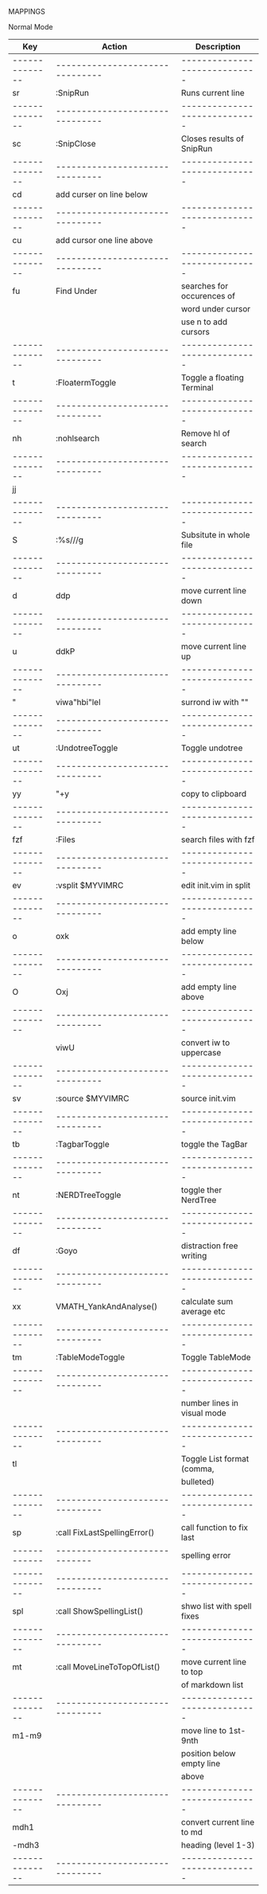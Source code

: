 MAPPINGS

Normal Mode

| Key          | Action                        | Description                 |
|--------------|-------------------------------|-----------------------------|
|--------------|-------------------------------|-----------------------------|
| <leader>sr   | :SnipRun                      | Runs current line           |
|--------------|-------------------------------|-----------------------------|
| <leader>sc   | :SnipClose                    | Closes results of SnipRun   |
|--------------|-------------------------------|-----------------------------|
| <leader>cd   | add curser on line below      |                             |
|--------------|-------------------------------|-----------------------------|
| <leader>cu   | add cursor one line above     |                             |
|--------------|-------------------------------|-----------------------------|
| <leader>fu   | Find Under                    | searches for occurences of  |
|              |                               | word under cursor           |
|              |                               | use n to add cursors        |
|--------------|-------------------------------|-----------------------------|
| <leader>t    | :FloatermToggle               | Toggle a floating Terminal  |
|--------------|-------------------------------|-----------------------------|
| nh           | :nohlsearch<CR>               | Remove hl of search         |
|--------------|-------------------------------|-----------------------------|
| jj           | <ESC>                         |                             |
|--------------|-------------------------------|-----------------------------|
| S            | :%s///g<LEFT><LEFT><LEFT>     | Subsitute in whole file     |
|--------------|-------------------------------|-----------------------------|
| <leader>d    | ddp                           | move current line down      |
|--------------|-------------------------------|-----------------------------|
| <leader>u    | ddkP                          | move current line up        |
|--------------|-------------------------------|-----------------------------|
| <leader>"    | viw<esc>a"<esc>hbi"<esc>lel   | surrond iw with ""          |
|--------------|-------------------------------|-----------------------------|
| <leader>ut   | :UndotreeToggle               | Toggle undotree             |
|--------------|-------------------------------|-----------------------------|
| <leader>yy   | "+y                           | copy to clipboard           |
|--------------|-------------------------------|-----------------------------|
| fzf          | :Files<CR>                    | search files with fzf       |
|--------------|-------------------------------|-----------------------------|
| <leader>ev   | :vsplit $MYVIMRC<cr>          | edit init.vim in split      |
|--------------|-------------------------------|-----------------------------|
| <leader>o    | o<ESC>xk                      | add empty line below        |
|--------------|-------------------------------|-----------------------------|
| <leader>O    | O<ESC>xj                      | add empty line above        |
|--------------|-------------------------------|-----------------------------|
| <c-u>        | viwU<ESC>                     | convert iw to uppercase     |
|--------------|-------------------------------|-----------------------------|
| <leader>sv   | :source $MYVIMRC              | source init.vim             |
|--------------|-------------------------------|-----------------------------|
| <leader>tb   | :TagbarToggle<CR>             | toggle the TagBar           |
|--------------|-------------------------------|-----------------------------|
| <leader>nt   | :NERDTreeToggle<CR>           | toggle ther NerdTree        |
|--------------|-------------------------------|-----------------------------|
| <leader>df   | :Goyo<CR>                     | distraction free writing    |
|--------------|-------------------------------|-----------------------------|
| xx           | VMATH_YankAndAnalyse()        | calculate sum average etc   |
|--------------|-------------------------------|-----------------------------|
| <leader>tm   | :TableModeToggle              | Toggle TableMode            |
|--------------|-------------------------------|-----------------------------|
| <S-TAB>      |                               | number lines in visual mode |
|--------------|-------------------------------|-----------------------------|
| <leader>tl   |                               | Toggle List format (comma,  |
|              |                               | bulleted)                   |
|--------------|-------------------------------|-----------------------------|
| <leader>sp   | :call FixLastSpellingError()  | call function to fix last   |
| ------------ | ----------------------------- | spelling error              |
|--------------|-------------------------------|-----------------------------|
| <leader>spl  | :call ShowSpellingList()      | shwo list with spell fixes  |
|--------------|-------------------------------|-----------------------------|
| <leader>mt   | :call MoveLineToTopOfList()   | move current line to top    |
|              |                               | of markdown list            |
|--------------|-------------------------------|-----------------------------|
| m1-m9        |                               | move line to 1st-9nth       |
|              |                               | position below empty line   |
|              |                               | above                       |
|--------------|-------------------------------|-----------------------------|
| <leader>mdh1 |                               | convert current line to md  |
| -mdh3        |                               | heading (level 1-3)         |
|--------------|-------------------------------|-----------------------------|
